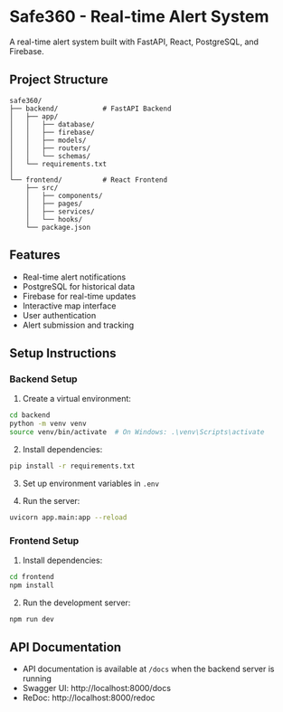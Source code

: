 # Safe360 - Real-time Alert System

A real-time alert system built with FastAPI, React, PostgreSQL, and Firebase.

## Project Structure

```
safe360/
├── backend/           # FastAPI Backend
│   ├── app/
│   │   ├── database/
│   │   ├── firebase/
│   │   ├── models/
│   │   ├── routers/
│   │   └── schemas/
│   └── requirements.txt
│
└── frontend/          # React Frontend
    ├── src/
    │   ├── components/
    │   ├── pages/
    │   ├── services/
    │   └── hooks/
    └── package.json
```

## Features

- Real-time alert notifications
- PostgreSQL for historical data
- Firebase for real-time updates
- Interactive map interface
- User authentication
- Alert submission and tracking

## Setup Instructions

### Backend Setup

1. Create a virtual environment:
```bash
cd backend
python -m venv venv
source venv/bin/activate  # On Windows: .\venv\Scripts\activate
```

2. Install dependencies:
```bash
pip install -r requirements.txt
```

3. Set up environment variables in `.env`

4. Run the server:
```bash
uvicorn app.main:app --reload
```

### Frontend Setup

1. Install dependencies:
```bash
cd frontend
npm install
```

2. Run the development server:
```bash
npm run dev
```

## API Documentation

- API documentation is available at `/docs` when the backend server is running
- Swagger UI: http://localhost:8000/docs
- ReDoc: http://localhost:8000/redoc